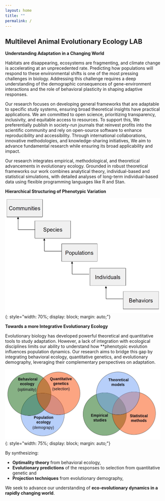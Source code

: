 ```yaml
---
layout: home
title: ""
permalink: /
---
```


## **M**ultilevel **A**nimal **E**volutionary **E**cology LAB

**Understanding Adaptation in a Changing World**

Habitats are disappearing, ecosystems are fragmenting, and climate change is accelerating at an unprecedented rate. Predicting how populations will respond to these environmental shifts is one of the most pressing challenges in biology. Addressing this challenge requires a deep understanding of the demographic consequences of gene-environment interactions and the role of behavioral plasticity in shaping adaptive responses. 

Our research focuses on developing general frameworks that are adaptable to specific study systems, ensuring broad theoretical insights have practical applications. We am committed to open science, prioritizing transparency, inclusivity, and equitable access to resources. To support this, We preferentially publish in society-run journals that reinvest
profits into the scientific community and rely on open-source software to enhance reproducibility and accessibility. Through international collaborations, innovative methodologies, and knowledge-sharing initiatives, We aim to advance fundamental research while ensuring its broad applicability and impact.

Our research integrates empirical, methodological, and theoretical advancements in evolutionary ecology. Grounded in robust theoretical frameworks our work combines analytical theory, individual-based and statistical simulations, with detailed analyses of long-term individual-based data using flexible programming languages like R and Stan. 

**Hierarchical Structuring of Phenotypic Variation**

![Concept Image](/assets/images/Hierar.png){: style="width: 70%; display: block; margin: auto;"}


**Towards a more Integrative Evolutionary Ecology**

Evolutionary biology has developed powerful theoretical and quantitative tools to study adaptation. However, a lack of integration with ecological disciplines limits our ability to understand how **phenotypic evolution influences population dynamics. Our research aims to bridge this gap by integrating behavioral ecology, quantitative genetics, and evolutionary demography, leveraging their complementary perspectives on adaptation. 

![Research Image](/assets/images/Bends.png){: style="width: 75%; display: block; margin: auto;"}

By synthesizing:  

- **Optimality theory** from behavioral ecology,  
- **Evolutionary predictions** of the responses to selection from quantitative genetic and 
- **Projection techniques** from evolutionary demography,  

We seek to advance our understanding of **eco-evolutionary dynamics in a rapidly changing world**.  





